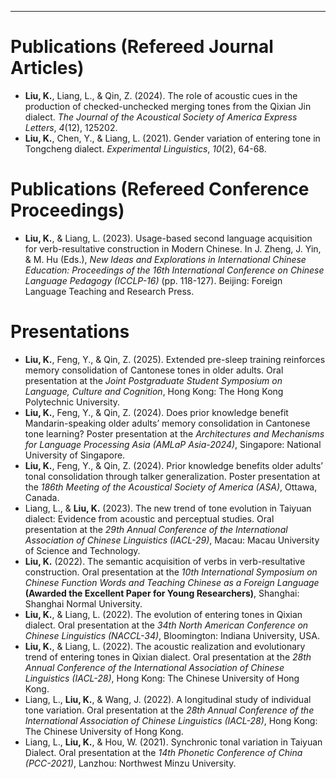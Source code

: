 ---
# Publications (Refereed Journal Articles)
* **Liu, K.**, Liang, L., & Qin, Z. (2024). The role of acoustic cues in the production of checked-unchecked merging tones from the Qixian Jin dialect. *The Journal of the Acoustical Society of America Express Letters*, *4*(12), 125202.
* **Liu, K.**, Chen, Y., & Liang, L. (2021). Gender variation of entering tone in Tongcheng dialect. *Experimental Linguistics*, *10*(2), 64-68.

Publications (Refereed Conference Proceedings)
======
* **Liu, K.**, & Liang, L. (2023). Usage-based second language acquisition for verb-resultative construction in Modern Chinese. In J. Zheng, J. Yin, & M. Hu (Eds.), *New Ideas and Explorations in International Chinese Education: Proceedings of the 16th International Conference on Chinese Language Pedagogy (ICCLP-16)* (pp. 118-127). Beijing: Foreign Language Teaching and Research Press. 

Presentations
======
* **Liu, K.**, Feng, Y., & Qin, Z. (2025). Extended pre-sleep training reinforces memory consolidation of Cantonese tones in older adults. Oral presentation at the *Joint Postgraduate Student Symposium on Language, Culture and Cognition*, Hong Kong: The Hong Kong Polytechnic University.
* **Liu, K.**, Feng, Y., & Qin, Z. (2024). Does prior knowledge benefit Mandarin-speaking older adults’ memory consolidation in Cantonese tone learning? Poster presentation at the *Architectures and Mechanisms for Language Processing Asia (AMLaP Asia-2024)*, Singapore: National University of Singapore.
* **Liu, K.**, Feng, Y., & Qin, Z. (2024). Prior knowledge benefits older adults’ tonal consolidation through talker generalization. Poster presentation at the *186th Meeting of the Acoustical Society of America (ASA)*, Ottawa, Canada.
* Liang, L., & **Liu, K.** (2023). The new trend of tone evolution in Taiyuan dialect: Evidence from acoustic and perceptual studies. Oral presentation at the *29th Annual Conference of the International Association of Chinese Linguistics (IACL-29)*, Macau: Macau University of Science and Technology.
* **Liu, K.** (2022). The semantic acquisition of verbs in verb-resultative construction. Oral presentation at the *10th International Symposium on Chinese Function Words and Teaching Chinese as a Foreign Language* **(Awarded the Excellent Paper for Young Researchers)**, Shanghai: Shanghai Normal University.
* **Liu, K.**, & Liang, L. (2022). The evolution of entering tones in Qixian dialect. Oral presentation at the *34th North American Conference on Chinese Linguistics (NACCL-34)*, Bloomington: Indiana University, USA.
* **Liu, K.**, & Liang, L. (2022). The acoustic realization and evolutionary trend of entering tones in Qixian dialect. Oral presentation at the *28th Annual Conference of the International Association of Chinese Linguistics (IACL-28)*, Hong Kong: The Chinese University of Hong Kong. 
* Liang, L., **Liu, K.**, & Wang, J. (2022). A longitudinal study of individual tone variation. Oral presentation at the *28th Annual Conference of the International Association of Chinese Linguistics (IACL-28)*, Hong Kong: The Chinese University of Hong Kong.
* Liang, L., **Liu, K.**, & Hou, W. (2021). Synchronic tonal variation in Taiyuan Dialect. Oral presentation at the *14th Phonetic Conference of China (PCC-2021)*, Lanzhou: Northwest Minzu University. 

